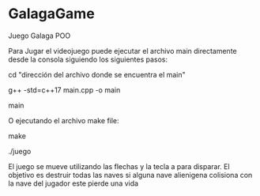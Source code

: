 # GalagaGame
Juego Galaga POO


Para Jugar el videojuego puede ejecutar el archivo main directamente desde la consola siguiendo los siguientes pasos:

cd "dirección del archivo donde se encuentra el main"

g++ -std=c++17 main.cpp -o main

main

O ejecutando el archivo make file:

make

./juego


El juego se mueve utilizando las flechas y la tecla a para disparar. El objetivo es destruir todas las naves si alguna nave alienigena colisiona con la nave del jugador este pierde una vida
